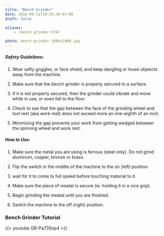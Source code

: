 ```yaml
---
title: "Bench Grinder"
date: 2018-09-11T19:35:49-07:00
draft: false

aliases:
    - /bench_grinder.html

photo: bench-grinder-1000x1000.jpg
---
```


##### Safety Guidelines:
1. Wear safty goggles, or face shield, and keep dangling or loose objescts away from the machine. 

2. Make sure that the bench grinder is properly secured to a surface. 

3. If it is not properly secured, then the grinder could vibrate and move while in use, or even fall to the floor.

4. Check to see that the gap between the face of the grinding wheel and tool rest (aka work rest) does not exceed more an one-eighth of an inch.

5. Minimizing the gap prevents your work from getting wedged between the spinning   wheel and work rest.



##### How to Use:
1. Make sure the metal you are using is ferrous (steel only). Do not grind aluminum, copper, bronze or brass.

2. Flip the switch in the middle of the machine to the on (left) position.

3. wait for it to come to full speed before touching material to it.

4. Make sure the piece of meatal is secure (ie. holding it in a vice grip).

5. Begin grinding the meatal until you are finished.

6. Switch the machine to the off (right) position.

### Bench Grinder Tutorial
{{< youtube GB-Pa73Snp4 >}}